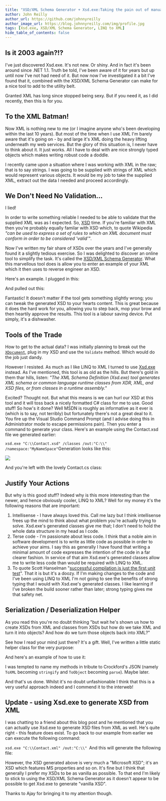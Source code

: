 ```yaml
---
title: "XSD/XML Schema Generator + Xsd.exe:Taking the pain out of manual XML"
author: John Reilly
author_url: https://github.com/johnnyreilly
author_image_url: https://blog.johnnyreilly.com/img/profile.jpg
tags: [Xsd.exe, XSD/XML Schema Generator, LINQ to XML]
hide_table_of_contents: false
---
```

## Is it 2003 again?!?

 I've just discovered Xsd.exe. It's not new. Or shiny. And in fact it's been around since .NET 1.1. Truth be told, I've been aware of it for years but up until now I've not had need of it. But now now I've investigated it a bit I've found that it, combined with the XSD/XML Schema Generator can make for a nice tool to add to the utility belt.

Granted XML has long since stopped being sexy. But if you need it, as I did recently, then this is for you.

## To the XML Batman!

Now XML is nothing new to me (or I imagine anyone who's been developing within the last 10 years). But most of the time when I use XML I'm barely aware that it's going on - by and large it's XML doing the heavy lifting underneath my web services. But the glory of this situation is, I never have to think about it. It just works. All I have to deal with are nice strongly typed objects which makes writing robust code a doddle.

I recently came upon a situation where I was working with XML in the raw; that is to say strings. I was going to be supplied with strings of XML which would represent various objects. It would be my job to take the supplied XML, extract out the data I needed and proceed accordingly.

## We Don't Need No Validation...

I lied!

In order to write something reliable I needed to be able to validate that the supplied XML was as I expected. So, [XSD](http://en.wikipedia.org/wiki/XML_Schema_(W3C)) time. If you're familiar with XML then you're probably equally familar with XSD which, to quote Wikipedia *"can be used to express a set of rules to which an XML document must conform in order to be considered 'valid'"*.

Now I've written my fair share of XSDs over the years and I've generally found it a slightly tedious exercise. So I was delighted to discover an online tool to simplify the task. It's called the [XSD/XML Schema Generator](http://www.freeformatter.com/xsd-generator.html). What this marvellous tool does is allow you to enter an example of your XML which it then uses to reverse engineer an XSD.

Here's an example. I plugged in this:

<script src="https://gist.github.com/4000326.js?file=contact.xml"></script>

And pulled out this:

<script src="https://gist.github.com/4000326.js?file=contact.xsd"></script>

Fantastic! It doesn't matter if the tool gets something slightly wrong; you can tweak the generated XSD to your hearts content. This is great because it does the hard work for you, allowing you to step back, mop your brow and then heartily approve the results. This tool is a labour saving device. Put simply, it's a dishwasher.

## Tools of the Trade

How to get to the actual data? I was initially planning to break out the [`XDocument`](http://msdn.microsoft.com/en-us/library/system.xml.linq.xdocument(v=vs.100).aspx), plug in my XSD and use the `Validate` method. Which would do the job just dandy.

However I resisted. As much as I like LINQ to XML I turned to use [Xsd.exe](http://msdn.microsoft.com/en-us/library/x6c1kb0s(v=vs.100).aspx) instead. As I've mentioned, this tool is as old as the hills. But there's gold in them thar hills, listen: *"The XML Schema Definition (Xsd.exe) tool generates XML schema or common language runtime classes from XDR, XML, and XSD files, or from classes in a runtime assembly."*

Excited? Thought not. But what this means is we can hurl our XSD at this tool and it will toss back a nicely formatted C# class for me to use. Good stuff! So how's it done? Well MSDN is roughly as informative as it ever is (which is to say, not terribly) but fortunately there's not a great deal to it. You fire up the Visual Studio Command Prompt (and I advise doing this in Administrator mode to escape permissions pain). Then you enter a command to generate your class. Here's an example using the Contact.xsd file we generated earlier:

`xsd.exe "C:\\Contact.xsd" /classes /out:"C:\\" /namespace:"MyNameSpace"`Generation looks like this:

![](http://1.bp.blogspot.com/-TR-eaxshZo8/UJPclxs8JjI/AAAAAAAAAWg/TNKZuyi-8NU/s400/XsdInAction.png)

And you're left with the lovely Contact.cs class:

<script src="https://gist.github.com/4000326.js?file=Contact.cs"></script>

## Justify Your Actions

But why is this good stuff? Indeed why is this more interesting than the newer, and hence obviously cooler, LINQ to XML? Well for my money it's the following reasons that are important:

1. Intellisense - I have always loved this. Call me lazy but I think intellisense frees up the mind to think about what problem you're actually trying to solve. Xsd.exe's generated classes give me that; I don't need to hold the whole data structure in my head as I code.
2. Terse code - I'm passionate about less code. I think that a noble aim in software development is to write as little code as possible in order to achieve your aims. I say this as generally I have found that writing a minimal amount of code expresses the intention of the code in a far clearer fashion. In service of that aim Xsd.exe's generated classes allow me to write less code than would be required with LINQ to XML.
3. To quote Scott Hanselman "[successful compilation is just the first unit test](http://www.hanselman.com/blog/NuGetPackageOfTheWeek6DynamicMalleableEnjoyableExpandoObjectsWithClay.aspx)". That it is but it's a doozy. If I'm making changes to the code and I've been using LINQ to XML I'm not going to see the benefits of strong typing that I would with Xsd.exe's generated classes. I like learning if I've broken the build sooner rather than later; strong typing gives me that safety net.



## Serialization / Deserialization Helper

As you read this you're no doubt thinking "but wait he's shown us how to create XSDs from XML and classes from XSDs but how do we take XML and turn it into objects? And how do we turn those objects back into XML?"

See how I read your mind just there? It's a gift. Well, I've written a little static helper class for the very purpose:

<script src="https://gist.github.com/4000326.js?file=XmlConverter.cs"></script>

And here's an example of how to use it:

<script src="https://gist.github.com/4000326.js?file=XmlConverterUsage.cs"></script>

I was tempted to name my methods in tribute to Crockford's JSON (namely `ToXML` becoming `stringify` and `ToObject` becoming `parse`). Maybe later.

And that's us done. Whilst it's no doubt unfashionable I think that this is a very useful approach indeed and I commend it to the interweb!

## Update - using Xsd.exe to generate XSD from XML

I was chatting to a friend about this blog post and he mentioned that you can actually use Xsd.exe to generate XSD files from XML as well. He's quite right - this feature does exist. To go back to our example from earlier we can execute the following command:

`xsd.exe "C:\\Contact.xml" /out:"C:\\" `And this will generate the following file:

<script src="https://gist.github.com/4000326.js?file=Generated by XSD contact.xsd"></script>

However, the XSD generated above is very much a "Microsoft XSD"; it's an XSD which features MS properties and so on. It's fine but I think that generally I prefer my XSDs to be as vanilla as possible. To that end I'm likely to stick to using the XSD/XML Schema Generator as it doesn't appear to be possible to get Xsd.exe to generate "vanilla XSD".

Thanks to Ajay for bringing it to my attention though.


